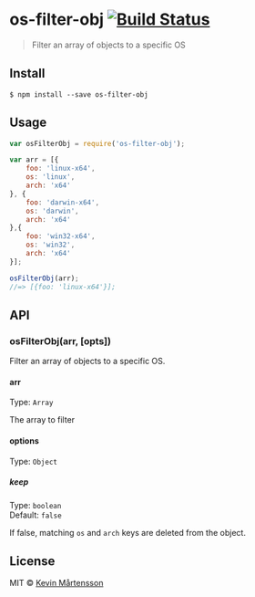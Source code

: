 # os-filter-obj [![Build Status](http://img.shields.io/travis/kevva/os-filter-obj.svg?style=flat)](https://travis-ci.org/kevva/os-filter-obj)

> Filter an array of objects to a specific OS


## Install

```
$ npm install --save os-filter-obj
```


## Usage

```js
var osFilterObj = require('os-filter-obj');

var arr = [{
	foo: 'linux-x64',
	os: 'linux',
	arch: 'x64'
}, {
	foo: 'darwin-x64',
	os: 'darwin',
	arch: 'x64'
},{
	foo: 'win32-x64',
	os: 'win32',
	arch: 'x64'
}];

osFilterObj(arr);
//=> [{foo: 'linux-x64'}];
```

## API

### osFilterObj(arr, [opts])

Filter an array of objects to a specific OS.

#### arr

Type: `Array`

The array to filter

#### options

Type: `Object`<br>

##### keep

Type: `boolean`<br>
Default: `false`

If false, matching `os` and `arch` keys are deleted from the object.

## License

MIT © [Kevin Mårtensson](https://github.com/kevva)
